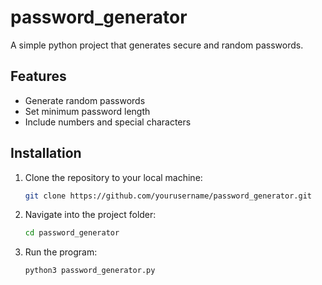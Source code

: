 # password_generator
A simple python project that generates secure and random passwords.

## Features
- Generate random passwords
- Set minimum password length
- Include numbers and special characters

## Installation
1. Clone the repository to your local machine:
   ```bash
   git clone https://github.com/yourusername/password_generator.git
   ```
2. Navigate into the project folder:
   ```bash
   cd password_generator
   ```
3. Run the program:
   ```bash
   python3 password_generator.py
   ```
